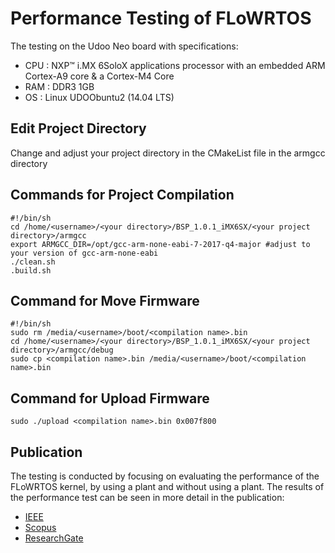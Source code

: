 # Performance Testing of FLoWRTOS
The testing on the Udoo Neo board with specifications:
* CPU : NXP™ i.MX 6SoloX applications processor with an embedded ARM Cortex-A9 core & a Cortex-M4 Core
* RAM : DDR3 1GB
* OS : Linux UDOObuntu2 (14.04 LTS)

## Edit Project Directory
Change and adjust your project directory in the CMakeList file in the armgcc directory

## Commands for Project Compilation
```
#!/bin/sh
cd /home/<username>/<your directory>/BSP_1.0.1_iMX6SX/<your project directory>/armgcc
export ARMGCC_DIR=/opt/gcc-arm-none-eabi-7-2017-q4-major #adjust to your version of gcc-arm-none-eabi
./clean.sh
.build.sh
```

## Command for Move Firmware
```
#!/bin/sh
sudo rm /media/<username>/boot/<compilation name>.bin
cd /home/<username>/<your directory>/BSP_1.0.1_iMX6SX/<your project directory>/armgcc/debug
sudo cp <compilation name>.bin /media/<username>/boot/<compilation name>.bin
```

## Command for Upload Firmware
```
sudo ./upload <compilation name>.bin 0x007f800
```

## Publication
The  testing  is conducted  by  focusing  on  evaluating the performance of the FLoWRTOS kernel, by using a plant and without using a plant. The results of the performance test can be seen in more detail in the publication:
* [IEEE][ieee-url]
* [Scopus][scopus-url]
* [ResearchGate][researchGate-url]

<!-- MARKDOWN LINKS -->
[ieee-url]: https://ieeexplore.ieee.org/document/8628544/
[scopus-url]: https://www.mendeley.com/catalogue/aa41ee16-69b3-33bb-b783-95d87d85bae2/
[researchGate-url]: https://www.researchgate.net/publication/330792251_Development_and_Performance_Testing_of_FLoWRTOS_with_Random_Case_3_Main_Processes_on_The_Head_System_of_T-FLoW_Robot/

